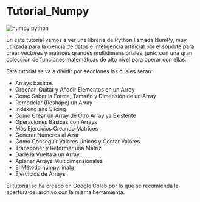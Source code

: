 # Tutorial_Numpy

![numpy python](https://github.com/Vozmediano/Tutorial_Numpy/assets/140751734/29902006-8e82-4d89-a0f3-0eaf0299e8cf)


En este tutorial vamos a ver una libreria de Python llamada NumPy, muy utilizada para la ciencia de datos
e inteligencia artificial por el soporte para crear vectores y matrices grandes multidimensionales, 
junto con una gran colección de funciones matemáticas de alto nivel para operar con ellas.

Este tutorial se va a dividir por secciones las cuales seran:

  - Arrays basicos
  - Ordenar, Quitar y Añadir Elementos en un Array
  - Como Saber la Forma, Tamaño y Dimensión de un Array
  - Remodelar (Reshape) un Array
  - Indexing and Slicing
  - Como Crear un Array de Otro Array ya Existente
  - Operaciones Básicas con Arrays
  - Más Ejercicios Creando Matrices
  - Generar Números al Azar
  - Como Conseguir Valores Únicos y Contar Valores
  - Transponer y Reformar una Matriz
  - Darle la Vuelta a un Array
  - Aplanar Arrays Multidimensionales
  - El Método numpy.linalg
  - Ejercicios de Arrays

El tutorial se ha creado en Google Colab por lo que se recomienda la apertura del archivo con la misma herramienta.
